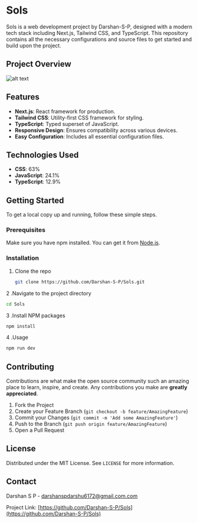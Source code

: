 # Sols

Sols is a web development project by Darshan-S-P, designed with a modern tech stack including Next.js, Tailwind CSS, and TypeScript. This repository contains all the necessary configurations and source files to get started and build upon the project.
## Project Overview

![alt text](https://www.daulathussain.com/wp-content/uploads/2024/01/Creat-Solana-Token-Creator-Dapp-Full-stack-solana-project.jpg)

## Features

- **Next.js**: React framework for production.
- **Tailwind CSS**: Utility-first CSS framework for styling.
- **TypeScript**: Typed superset of JavaScript.
- **Responsive Design**: Ensures compatibility across various devices.
- **Easy Configuration**: Includes all essential configuration files.

## Technologies Used

- **CSS**: 63%
- **JavaScript**: 24.1%
- **TypeScript**: 12.9%

## Getting Started

To get a local copy up and running, follow these simple steps.

### Prerequisites

Make sure you have npm installed. You can get it from [Node.js](https://nodejs.org/).

### Installation

1. Clone the repo
    ```sh
   git clone https://github.com/Darshan-S-P/Sols.git
    ```
2 .Navigate to the project directory
  ```sh
  cd Sols
  ```
3 .Install NPM packages
  ```sh
  npm install
```

4 .Usage
  ```sh
npm run dev
```
## Contributing

Contributions are what make the open source community such an amazing place to learn, inspire, and create. Any contributions you make are **greatly appreciated**.

1. Fork the Project
2. Create your Feature Branch (`git checkout -b feature/AmazingFeature`)
3. Commit your Changes (`git commit -m 'Add some AmazingFeature'`)
4. Push to the Branch (`git push origin feature/AmazingFeature`)
5. Open a Pull Request

## License

Distributed under the MIT License. See `LICENSE` for more information.

## Contact

Darshan S P - [darshanspdarshu6172@gmail.com.com](mailto:darshan@example.com)

Project Link: [https://github.com/Darshan-S-P/Sols](https://github.com/Darshan-S-P/Sols)

